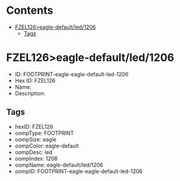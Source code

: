 



Contents
========

* [FZEL126>eagle-default/led/1206](#fzel126eagle-defaultled1206)
	* [Tags](#tags)

# FZEL126>eagle-default/led/1206

- ID: FOOTPRINT-eagle-eagle-default-led-1206
- Hex ID: FZEL126
- Name: 
- Description: 

## Tags

- hexID: FZEL126
- oompType: FOOTPRINT
- oompSize: eagle
- oompColor: eagle-default
- oompDesc: led
- oompIndex: 1206
- oompName: eagle-default/led/1206
- oompID: FOOTPRINT-eagle-eagle-default-led-1206
